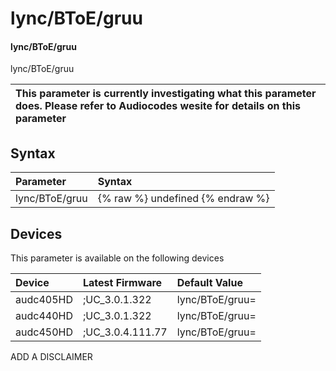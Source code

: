 ﻿---
description: lync/BToE/gruu
search: false
---

# lync/BToE/gruu

#### lync/BToE/gruu

lync/BToE/gruu


| This parameter is currently investigating what this parameter does. Please refer to Audiocodes wesite for details on this parameter | 
| :--- |

## Syntax
| Parameter | Syntax |
| :--- | :--- |
|lync/BToE/gruu | {% raw %} undefined {% endraw %}|

## Devices
This parameter is available on the following devices

| Device | Latest Firmware | Default Value |
|:---|:---|:---|
| audc405HD | ;UC_3.0.1.322 | lync/BToE/gruu= 
| audc440HD | ;UC_3.0.1.322 | lync/BToE/gruu= 
| audc450HD | ;UC_3.0.4.111.77 | lync/BToE/gruu= 

ADD A DISCLAIMER
